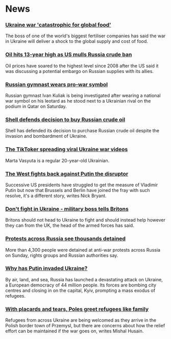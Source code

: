 # News
### [Ukraine war 'catastrophic for global food'](https://www.bbc.com/news/business-60623941)
The boss of one of the world's biggest fertiliser companies has said the war in Ukraine will deliver a shock to the global supply and cost of food. 
### [Oil hits 13-year high as US mulls Russia crude ban](https://www.bbc.com/news/business-60642786)
Oil prices have soared to the highest level since 2008 after the US said it was discussing a potential embargo on Russian supplies with its allies.
### [Russian gymnast wears pro-war symbol](https://www.bbc.com/sport/gymnastics/60641891)
Russian gymnast Ivan Kuliak is being investigated after wearing a national war symbol on his leotard as he stood next to a Ukrainian rival on the podium in Qatar on Saturday.
### [Shell defends decision to buy Russian crude oil](https://www.bbc.com/news/business-60638255)
Shell has defended its decision to purchase Russian crude oil despite the invasion and bombardment of Ukraine.
### [The TikToker spreading viral Ukraine war videos](https://www.bbc.com/news/technology-60613331)
Marta Vasyuta is a regular 20-year-old Ukrainian.
### [The West fights back against Putin the disruptor](https://www.bbc.com/news/world-us-canada-60597186)
Successive US presidents have struggled to get the measure of Vladimir Putin but now that Brussels and Berlin have joined the fray with such resolve, it's a different story, writes Nick Bryant.
### [Don't fight in Ukraine - military boss tells Britons](https://www.bbc.com/news/uk-60637185)
Britons should not head to Ukraine to fight and should instead help however they can from the UK, the head of the armed forces has said.
### [Protests across Russia see thousands detained](https://www.bbc.com/news/world-europe-60640204)
More than 4,300 people were detained at anti-war protests across Russia on Sunday, rights groups and Russian authorities say.
### [Why has Putin invaded Ukraine?](https://www.bbc.com/news/world-europe-56720589)
By air, land, and sea, Russia has launched a devastating attack on Ukraine, a European democracy of 44 million people. Its forces are bombing city centres and closing in on the capital, Kyiv, prompting a mass exodus of refugees.
### [With placards and tears, Poles greet refugees like family](https://www.bbc.com/news/world-europe-60641217)
Refugees from across Ukraine are being welcomed as they arrive in the Polish border town of Przemysl, but there are concerns about how the relief effort can be maintained if the war goes on, writes Mishal Husain. 
